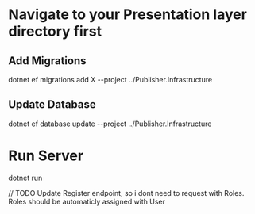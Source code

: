 # Navigate to your Presentation layer directory first
## Add Migrations
dotnet ef migrations add X --project ../Publisher.Infrastructure

## Update Database
dotnet ef database update --project ../Publisher.Infrastructure

# Run Server
dotnet run

// TODO
Update Register endpoint, so i dont need to request with Roles. Roles should be automaticly assigned with User